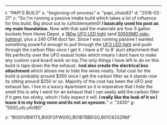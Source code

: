 ---
t: "PAPI'S BUILD"
s: "beginning-of-process"
a: "papi_chulo83"
d: "2016-02-21"
c: "So I'm running a passive intake build which takes a lot of influence for this build. Big shout out to /u/ticklemyelm0! <strong>I basically used his post as my main foundation.</strong> Now with that said the materials are four 5 gallon buckets from Home Depot, a <a href='http://amzn.to/21jnEWN'>180w UFO LED light</a> (and <a href='http://www.amazon.com/gp/product/B00BPIWY28/ref=as_li_ss_tl?ie=UTF8&amp;camp=1789&amp;creative=390957&amp;creativeASIN=B00BPIWY28&amp;linkCode=as2&amp;tag=spacbuck-20'>5050SMD side-lighting</a>), plus a 240 CFM duct fan. Since I was running passive I wanted something powerful enough to pull through the <a href='https://amzn.to/36NO5zr'>UFO LED light</a> and push through the carbon filter once I get it. I have a 6' to 8' duct attachment that fits perfectly over the UFO exaust holes which means I dont have to make any custom card board work on top.The only things I have left to do on this build is tape down the the exhaust. A<strong>nd also create the electrical box attachment </strong>which allows me to hide the wires neatly. Total cost for the build is probably around $350 once I get the carbon filter as it stands now its sitting around $250 or so. Majority of the cost has been the UFO and exhaust fan. I live in a luxury Apartment so it is imperative that I hide the smell this is why I went for an exhaust that I can easily add the carbon filter if it gets too stinky, which I fully expect it will. <strong>I really like the look of it so I leave it in my living room and its not an eyesore.</strong>"
v: "2430"
g: "5050,ufo,ufo180"

z: "B000VBW17S,B00FGFW0XO,B01B7BBEGO,B01C82SZRM"
